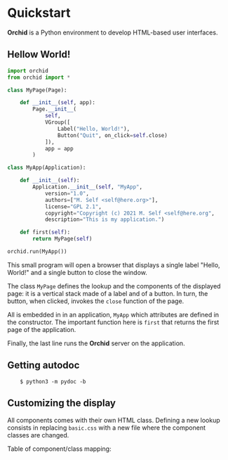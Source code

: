 # Quickstart

**Orchid** is a Python environment to develop HTML-based user interfaces.


## Hellow World!

```python
import orchid
from orchid import *

class MyPage(Page):

	def __init__(self, app):
		Page.__init__(
			self,
			VGroup([
				Label("Hello, World!"),
				Button("Quit", on_click=self.close)
			]),
			app = app
		)

class MyApp(Application):

	def __init__(self):
		Application.__init__(self, "MyApp",
			version="1.0",
			authors=["M. Self <self@here.org>"],
			license="GPL 2.1",
			copyright="Copyright (c) 2021 M. Self <self@here.org",
			description="This is my application.")

	def first(self):
		return MyPage(self)

orchid.run(MyApp())
```

This small program will open a browser that displays a single label "Hello, World!" and a single button to close the window.

The class `MyPage` defines the lookup and the components of the displayed page: it is a vertical stack made of a label and of a button. In turn, the button, when clicked, invokes the `close` function of the page.

All is embedded in in an application, `MyApp` which attributes are defined in the constructor. The important function here is `first` that returns the first page of the application.

Finally, the last line runs the **Orchid** server on the application.


## Getting autodoc

```
	$ python3 -m pydoc -b
```


## Customizing the display

All components comes with their own HTML class. Defining a new lookup consists in replacing `basic.css` with a new file where the component classes are changed.

Table of component/class mapping:



